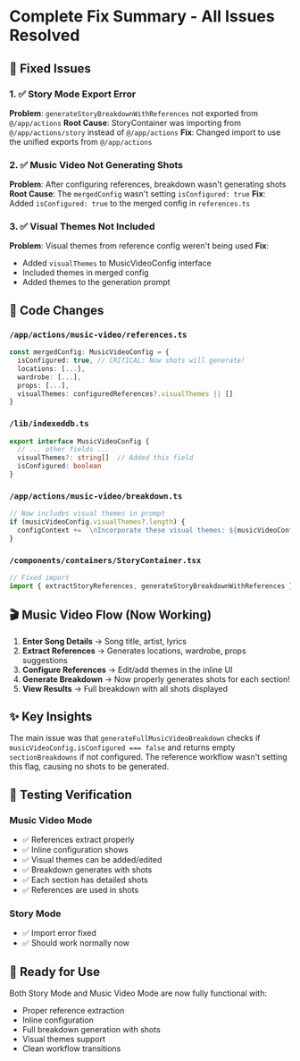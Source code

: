 # Complete Fix Summary - All Issues Resolved

## 🔧 Fixed Issues

### 1. ✅ Story Mode Export Error
**Problem**: `generateStoryBreakdownWithReferences` not exported from `@/app/actions`
**Root Cause**: StoryContainer was importing from `@/app/actions/story` instead of `@/app/actions`
**Fix**: Changed import to use the unified exports from `@/app/actions`

### 2. ✅ Music Video Not Generating Shots
**Problem**: After configuring references, breakdown wasn't generating shots
**Root Cause**: The `mergedConfig` wasn't setting `isConfigured: true`
**Fix**: Added `isConfigured: true` to the merged config in `references.ts`

### 3. ✅ Visual Themes Not Included
**Problem**: Visual themes from reference config weren't being used
**Fix**: 
- Added `visualThemes` to MusicVideoConfig interface
- Included themes in merged config
- Added themes to the generation prompt

## 📝 Code Changes

### `/app/actions/music-video/references.ts`
```typescript
const mergedConfig: MusicVideoConfig = {
  isConfigured: true, // CRITICAL: Now shots will generate!
  locations: [...],
  wardrobe: [...],
  props: [...],
  visualThemes: configuredReferences?.visualThemes || []
}
```

### `/lib/indexeddb.ts`
```typescript
export interface MusicVideoConfig {
  // ... other fields ...
  visualThemes?: string[]  // Added this field
  isConfigured: boolean
}
```

### `/app/actions/music-video/breakdown.ts`
```typescript
// Now includes visual themes in prompt
if (musicVideoConfig.visualThemes?.length) {
  configContext += `\nIncorporate these visual themes: ${musicVideoConfig.visualThemes.join(", ")}`
}
```

### `/components/containers/StoryContainer.tsx`
```typescript
// Fixed import
import { extractStoryReferences, generateStoryBreakdownWithReferences } from '@/app/actions'
```

## 🎬 Music Video Flow (Now Working)

1. **Enter Song Details** → Song title, artist, lyrics
2. **Extract References** → Generates locations, wardrobe, props suggestions
3. **Configure References** → Edit/add themes in the inline UI
4. **Generate Breakdown** → Now properly generates shots for each section!
5. **View Results** → Full breakdown with all shots displayed

## ✨ Key Insights

The main issue was that `generateFullMusicVideoBreakdown` checks if `musicVideoConfig.isConfigured === false` and returns empty `sectionBreakdowns` if not configured. The reference workflow wasn't setting this flag, causing no shots to be generated.

## 🧪 Testing Verification

### Music Video Mode
- ✅ References extract properly
- ✅ Inline configuration shows
- ✅ Visual themes can be added/edited
- ✅ Breakdown generates with shots
- ✅ Each section has detailed shots
- ✅ References are used in shots

### Story Mode  
- ✅ Import error fixed
- ✅ Should work normally now

## 🚀 Ready for Use

Both Story Mode and Music Video Mode are now fully functional with:
- Proper reference extraction
- Inline configuration
- Full breakdown generation with shots
- Visual themes support
- Clean workflow transitions